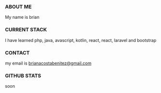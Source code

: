 ### ABOUT ME

My name is brian
### CURRENT STACK

I have learned php, java, avascript, kotlin, react, react, laravel and bootstrap
### CONTACT

my email is brianacostabenitez@gmail.com
### GITHUB STATS
  
  soon
